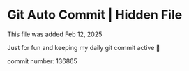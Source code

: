 # Git Auto Commit | Hidden File

This file was added Feb 12, 2025

Just for fun and keeping my daily git commit active 🤪

commit number: 136865
